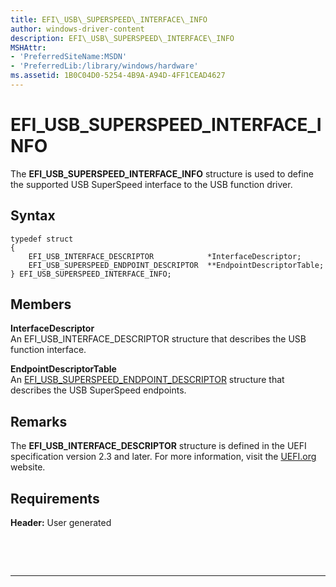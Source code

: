 ```yaml
---
title: EFI\_USB\_SUPERSPEED\_INTERFACE\_INFO
author: windows-driver-content
description: EFI\_USB\_SUPERSPEED\_INTERFACE\_INFO
MSHAttr:
- 'PreferredSiteName:MSDN'
- 'PreferredLib:/library/windows/hardware'
ms.assetid: 1B0C04D0-5254-4B9A-A94D-4FF1CEAD4627
---
```


# EFI\_USB\_SUPERSPEED\_INTERFACE\_INFO


The **EFI\_USB\_SUPERSPEED\_INTERFACE\_INFO** structure is used to define the supported USB SuperSpeed interface to the USB function driver.

## Syntax


``` syntax
typedef struct
{
    EFI_USB_INTERFACE_DESCRIPTOR            *InterfaceDescriptor;
    EFI_USB_SUPERSPEED_ENDPOINT_DESCRIPTOR  **EndpointDescriptorTable; 
} EFI_USB_SUPERSPEED_INTERFACE_INFO;
```

## Members


<a href="" id="interfacedescriptor"></a>**InterfaceDescriptor**  
An EFI\_USB\_INTERFACE\_DESCRIPTOR structure that describes the USB function interface.

<a href="" id="endpointdescriptortable"></a>**EndpointDescriptorTable**  
An [EFI\_USB\_SUPERSPEED\_ENDPOINT\_DESCRIPTOR](efi-usb-superspeed-endpoint-descriptor.md) structure that describes the USB SuperSpeed endpoints.

## Remarks


The **EFI\_USB\_INTERFACE\_DESCRIPTOR** structure is defined in the UEFI specification version 2.3 and later. For more information, visit the [UEFI.org](http://go.microsoft.com/fwlink/p/?linkid=109526) website.

## Requirements


**Header:** User generated

 

 


--------------------


